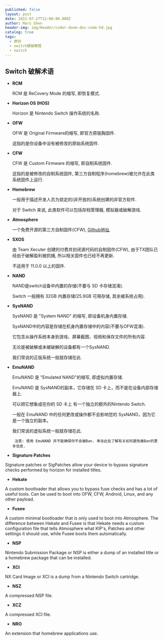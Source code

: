 ```yaml
---
published: false
layout: post
date: 2022-07-27T12:00:00.000Z
author: Mars Shen
header-img: img/Header/coder-doom-dos-code-hd.jpg
catalog: true
tags:
  - 原创
  - switch硬破教程
  - switch
---
```

## Switch 破解术语

- **RCM**

	RCM 是 ReCovery Mode 的缩写, 即恢复模式.

- **Horizon OS (HOS)**

	Horizon 是 Nintendo Switch 操作系统的名称.

- **OFW**

	OFW 是 Original Firmware的缩写, 即官方原版胸固件.

	这指的是你设备中没有被修改的原始系统固件.

- **CFW**

	CFW 是 Custom Firmware 的缩写, 即自制系统固件.

	这指的是被修改的自制系统固件, 第三方自制程序(homebrew)被允许在此类系统固件上运行.

- **Homebrew**

	一般用于描述开发人员为锁定的(非开放的)系统创建的非官方软件.

	对于 Switch 来说, 此类软件可以包括存档管理器, 模拟器或破解游戏.

- **Atmosphere**

	一个免费开源的第三方自制固件(CFW), [Github地址](https://github.com/Atmosphere-NX/Atmosphere).

- **SXOS**

	由 Team Xecuter 创建的付费并封闭源代码的自制固件(CFW), 由于TX团队已经由于破解盈利被抓捕, 所以相关固件也已经不再更新.

	不适用于 11.0.0 以上的固件.

- **NAND**

	NAND是switch设备中内置的存储(不要与 SD 卡存储混淆).

	Switch 一般拥有 32GB 内置存储(25.9GB 可用存储, 其余被系统占用).

- **SysNAND**

	SysNAND 是 "System NAND" 的缩写, 即设备机身内置存储.

	SysNAND中的内容是存储在机身内置存储中的内容(不要与OFW混淆).

	它包含从操作系统本身到游戏、屏幕截图、视频和保存文件的所有内容.

	无论是被破解或未被破解的设备都有一个SysNAND.

	我们常说的正版系统一般就存储在此.

- **EmuNAND**

	EmuNAND 是 "Emulated NAND"的缩写, 即虚拟内置存储.

	EmuNAND 是 SysNAND的副本，它存储在 SD 卡上，而不是在设备内部存储器上.

	可以把它想象成在你的 SD 卡上 有一个独立的额外的Nintendo Switch. 

	一般在 EmuNAND 中的任何更改或操作都不会影响您的 SysNAND，因为它是一个独立的副本。

	我们常说的虚拟系统一般就存储在此.
    
   ````
	注意: 使用 EmuNAND 并不能确保你不会被Ban. 单击此处了解有关如何避免被Ban的更多信息.
   ````
	

- **Signature Patches**

Signature patches or SigPatches allow your device to bypass signature checks performed by horizon
for installed titles.

- **Hekate**

A custom bootloader that allows you to bypass fuse checks and has a lot of useful tools.
Can be used to boot into OFW, CFW, Android, Linux, and any other payload.

- **Fusee**

A custom minimal bootloader that is only used to boot into Atmosphere.
The difference between Hekate and Fusee is that Hekate needs a custom configuration file that
tells Atmosphere what KIP's, Patches and other settings it should use, while Fusee boots them automatically.

- **NSP**

Nintendo Submission Package or NSP is either a dump of an installed title or a homebrew package that can be installed.

- **XCI**
 
NX Card Image or XCI is a dump from a Nintendo Switch cartridge.

- **NSZ**

A compressed NSP file.

- **XCZ**

A compressed XCI file.

- **NRO**

An extension that homebrew applications use.


